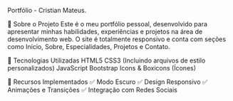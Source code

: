 Portfólio - Cristian Mateus.

📌 Sobre o Projeto
Este é o meu portfólio pessoal, desenvolvido para apresentar minhas habilidades, experiências e projetos na área de desenvolvimento web. O site é totalmente responsivo e conta com seções como Início, Sobre, Especialidades, Projetos e Contato.

🚀 Tecnologias Utilizadas
HTML5
CSS3 (Incluindo arquivos de estilo personalizados)
JavaScript
Bootstrap Icons & Boxicons (Ícones)

🎨 Recursos Implementados
✅ Modo Escuro
✅ Design Responsivo
✅ Animações e Transições
✅ Integração com Redes Sociais
